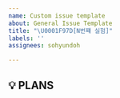 ```yaml
---
name: Custom issue template
about: General Issue Template
title: "\U0001F97D[N번쨰 실험]"
labels: ''
assignees: sohyundoh

---
```


## 💡 PLANS
